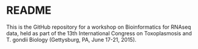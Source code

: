 README
=====

This is the GitHub repository for a workshop on Bioinformatics for RNAseq data, held as part of the 13th International Congress on Toxoplasmosis and T. gondii Biology (Gettysburg, PA, June 17-21, 2015).


